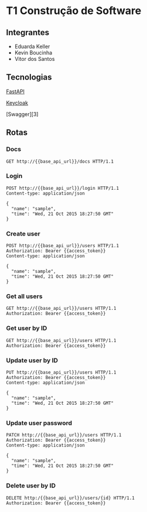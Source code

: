# T1 Construção de Software

## Integrantes

* Eduarda Keller
* Kevin Boucinha
* Vitor dos Santos

## Tecnologias

[FastAPI][0]

[Keycloak][1]

[Swagger][3]

## Rotas

### Docs

```http
GET http://{{base_api_url}}/docs HTTP/1.1
```

### Login

```http
POST http://{{base_api_url}}/login HTTP/1.1
Content-type: application/json

{
  "name": "sample",
  "time": "Wed, 21 Oct 2015 18:27:50 GMT"
}
```

### Create user

```http
POST http://{{base_api_url}}/users HTTP/1.1
Authorization: Bearer {{access_token}}
Content-type: application/json

{
  "name": "sample",
  "time": "Wed, 21 Oct 2015 18:27:50 GMT"
}
```

### Get all users

```http
GET http://{{base_api_url}}/users HTTP/1.1
Authorization: Bearer {{access_token}}
```

### Get user by ID

```http
GET http://{{base_api_url}}/users HTTP/1.1
Authorization: Bearer {{access_token}}
```

### Update user by ID

```http
PUT http://{{base_api_url}}/users HTTP/1.1
Authorization: Bearer {{access_token}}
Content-type: application/json

{
  "name": "sample",
  "time": "Wed, 21 Oct 2015 18:27:50 GMT"
}
```

### Update user password

```http
PATCH http://{{base_api_url}}/users HTTP/1.1
Authorization: Bearer {{access_token}}
Content-type: application/json

{
  "name": "sample",
  "time": "Wed, 21 Oct 2015 18:27:50 GMT"
}
```

### Delete user by ID

```http
DELETE http:/{{base_api_url}}/users/{id} HTTP/1.1
Authorization: Bearer {{access_token}}
```

[0]: https://fastapi.tiangolo.com/ "FastAPI"
[1]: https://www.keycloak.org/ "Keycloak"
[2]: https://swagger.io/ "Swagger"

